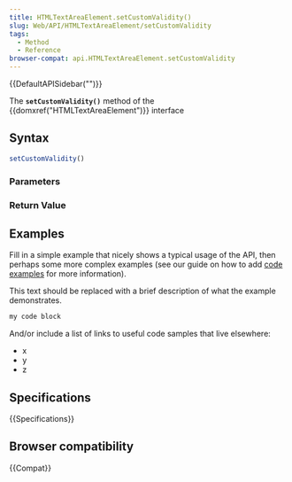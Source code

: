 ```yaml
---
title: HTMLTextAreaElement.setCustomValidity()
slug: Web/API/HTMLTextAreaElement/setCustomValidity
tags:
  - Method
  - Reference
browser-compat: api.HTMLTextAreaElement.setCustomValidity
---
```

{{DefaultAPISidebar("")}}

The **`setCustomValidity()`** method of the {{domxref("HTMLTextAreaElement")}} interface 

## Syntax

```js
setCustomValidity()
```

### Parameters



### Return Value



## Examples

Fill in a simple example that nicely shows a typical usage of the API, then perhaps some more complex examples (see our guide on how to add [code examples](/en-US/docs/MDN/Contribute/Structures/Code_examples) for more information).

This text should be replaced with a brief description of what the example demonstrates.

```js
my code block
```

And/or include a list of links to useful code samples that live elsewhere:

*   x
*   y
*   z

## Specifications

{{Specifications}}

## Browser compatibility

{{Compat}}

